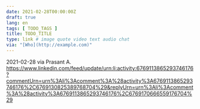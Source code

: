 ```yaml
---
date: 2021-02-28T00:00:00Z
draft: true
lang: en
tags: [ TODO_TAGS ]
title: TODO_TITLE
type: link # image quote video text audio chat
via: "[Who](http://example.com)"
---
```



2021-02-28 via Prasant A.
https://www.linkedin.com/feed/update/urn:li:activity:6769113865293746176?commentUrn=urn%3Ali%3Acomment%3A%28activity%3A6769113865293746176%2C6769130825389768704%29&replyUrn=urn%3Ali%3Acomment%3A%28activity%3A6769113865293746176%2C6769170666559176704%29

